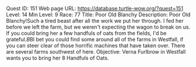 Quest ID: 151
Web page URL: https://database.turtle-wow.org/?quest=151
Level: 14
Min Level: 9
Race: 77
Title: Poor Old Blanchy
Description: Poor Old Blanchy!Such a tired beast after all the work we put her through. I fed her before we left the farm, but we weren't expecting the wagon to break on us. If you could bring her a few handfuls of oats from the fields, I'd be grateful.$B$BI bet you could find some around all of the farms in Westfall, if you can steer clear of those horrific machines that have taken over. There are several farms southwest of here.
Objective: Verna Furlbrow in Westfall wants you to bring her 8 Handfuls of Oats.
